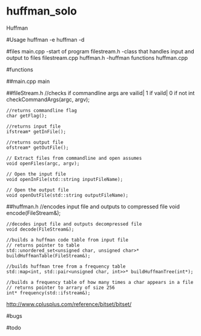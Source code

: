 # huffman_solo
Huffman 

#Usage
	huffman -e
	huffman -d


#files
main.cpp		-start of program
filestream.h	-class that handles input and output to files
	filestream.cpp
huffman.h		-huffman functions
	huffman.cpp


#functions

##main.cpp
	main

##fileStream.h
	//checks if commandline args are vailid| 1 if vaild| 0 if not
	int checkCommandArgs(argc, argv);

	//returns commandline flag
	char getFlag();

	//returns input file
	ifstream* getInFile();

	//returns output file
	ofstream* getOutFile();

	// Extract files from commandline and open assumes
	void openFiles(argc, argv);

	// Open the input file
	void openInFile(std::string inputFileName);

	// Open the output file
	void openOutFile(std::string outputFileName);


##huffman.h
	//encodes input file and outputs to compressed file
	void encode(FileStream&);

	//decodes input file and outputs decompressed file
	void decode(FileStream&);

	//builds a huffman code table from input file
	// returns pointer to table
	std::unordered_set<unsigned char, unsigned char>* buildHuffmanTable(FileStream&);

	//builds huffman tree from a frequency table
	std::map<int, std::pair<unsigned char, int>>* buildHuffmanTree(int*);

	//builds a frequency table of how many times a char appears in a file
	// returns pointer to arrary of size 256
	int* frequency(std::ifstream&);



http://www.cplusplus.com/reference/bitset/bitset/




#bugs


#todo

